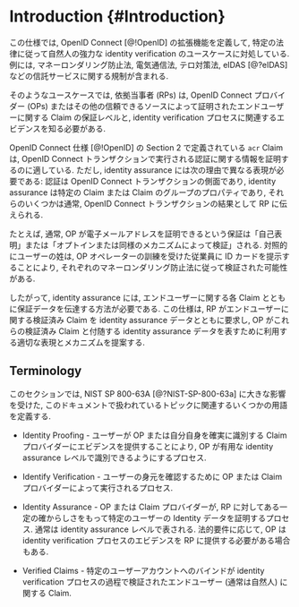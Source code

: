 # Introduction {#Introduction}

<!-- This specification defines an extension to OpenID Connect [@!OpenID] to address the use case of strong identity verification of a natural person in accordance with certain laws. Examples include Anti Money Laundering Laws, Telecommunication Acts, Anti Terror Laws, and regulations on trust services, such as eIDAS [@?eIDAS]. -->
この仕様では, OpenID Connect [@!OpenID] の拡張機能を定義して, 特定の法律に従って自然人の強力な identity verification のユースケースに対処している. 例には, マネーロンダリング防止法, 電気通信法, テロ対策法, eIDAS [@?eIDAS] などの信託サービスに関する規制が含まれる.

<!-- In such use cases, the Relying Parties (RPs) need to know the assurance level of the Claims about the End-User attested by the OpenID Connect Providers (OPs) or any other trusted source along with evidence related to the identity verification process. -->
そのようなユースケースでは, 依拠当事者 (RPs) は, OpenID Connect プロバイダー (OPs) またはその他の信頼できるソースによって証明されたエンドユーザーに関する Claim の保証レベルと, identity verification プロセスに関連するエビデンスを知る必要がある.

<!-- The `acr` Claim, as defined in Section 2 of the OpenID Connect specification [@!OpenID], is suited to attest information about the authentication performed in a OpenID Connect transaction. But identity assurance requires a different representation for the following reason: authentication is an aspect of an OpenID Connect transaction while identity assurance is a property of a certain Claim or a group of Claims and several of them will typically be conveyed to the RP as the result of an OpenID Connect transaction. -->
OpenID Connect 仕様 [@!OpenID] の Section 2 で定義されている `acr` Claim は, OpenID Connect トランザクションで実行される認証に関する情報を証明するのに適している. ただし, identity assurance には次の理由で異なる表現が必要である: 認証は OpenID Connect トランザクションの側面であり, identity assurance は特定の Claim または Claim のグループのプロパティであり, それらのいくつかは通常, OpenID Connect トランザクションの結果として RP に伝えられる.

<!-- For example, the assurance an OP typically will be able to attest for an e-mail address will be “self-asserted” or “verified by opt-in or similar mechanism”. The family name of a user, in contrast, might have been verified in accordance with the respective Anti Money Laundering Law by showing an ID Card to a trained employee of the OP operator. -->
たとえば, 通常, OP が電子メールアドレスを証明できるという保証は「自己表明」または「オプトインまたは同様のメカニズムによって検証」される. 対照的にユーザーの姓は, OP オペレーターの訓練を受けた従業員に ID カードを提示することにより, それぞれのマネーロンダリング防止法に従って検証された可能性がある.

<!-- Identity assurance therefore requires a way to convey assurance data along with and coupled to the respective Claims about the End-User. This specification proposes a suitable representation and mechanisms the RP will utilize to request verified claims about an End-User along with identity assurance data and for the OP to represent these verified Claims and accompanying identity assurance data. -->
したがって, identity assurance には, エンドユーザーに関する各 Claim とともに保証データを伝達する方法が必要である. この仕様は, RP がエンドユーザーに関する検証済み Claim を identity assurance データとともに要求し, OP がこれらの検証済み Claim と付随する identity assurance データを表すために利用する適切な表現とメカニズムを提案する.

## Terminology 

<!-- This section defines some terms relevant to the topic covered in this documents, heavily inspired by NIST SP 800-63A [@?NIST-SP-800-63a]. -->
このセクションでは, NIST SP 800-63A [@?NIST-SP-800-63a] に大きな影響を受けた, このドキュメントで扱われているトピックに関連するいくつかの用語を定義する.

<!-- * Identity Proofing - process in which a user provides evidence to an OP or claim provider reliably identifying themselves, thereby allowing the OP to assert that identification at a useful identity assurance level. -->
* Identity Proofing - ユーザーが OP または自分自身を確実に識別する Claim プロバイダーにエビデンスを提供することにより, OP が有用な identity assurance レベルで識別できるようにするプロセス.

<!-- * Identify Verification - process conducted by the OP or a claim provider to verify the user's identity. -->
* Identify Verification - ユーザーの身元を確認するために OP または Claim プロバイダーによって実行されるプロセス.

<!-- * Identity Assurance - process in which the OP or a claim provider attests identity data of a certain user with a certain assurance towards a RP, typically expressed by way of an assurance level. Depending on legal requirements, the OP may also be required to provide evidence of the identity verification process to the RP. -->
* Identity Assurance - OP または Claim プロバイダーが, RP に対してある一定の確からしさをもって特定のユーザーの Identity データを証明するプロセス.  通常は identity assurance レベルで表される. 法的要件に応じて, OP は identity verification プロセスのエビデンスを RP に提供する必要がある場合もある.

<!-- * Verified Claims - Claims about an End-User, typically a natural person, whose binding to a particular user account were verified in the course of an identity verification process. -->
* Verified Claims - 特定のユーザーアカウントへのバインドが identity verification プロセスの過程で検証されたエンドユーザー (通常は自然人) に関する Claim.

[1]: https://pages.nist.gov/800-63-3/sp800-63a.html "NIST Special Publication 800-63A, Digital Identity Guidelines, Enrollment and Identity Proofing Requirements"


    
